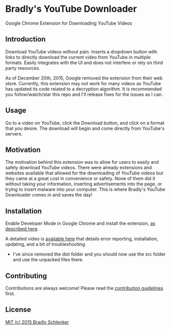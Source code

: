 # Bradly's YouTube Downloader
Google Chrome Extension for Downloading YouTube Videos

## Introduction

Download YouTube videos without pain. Inserts a dropdown button with links to directly download the current video from YouTube in multiple formats. Easily integrates with the UI and does not interfere or rely on third party resources.  

As of December 20th, 2015, Google removed the extension from their web store. Currently, this extension may not work for many videos as YouTube has updated its code related to a decryption algorithm. It is recommended you follow/watch/star this repo and I'll release fixes for the issues as I can.

## Usage

Go to a video on YouTube, click the Download button, and click on a format that you desire. The download will begin and come directly from YouTube's servers.

## Motivation

The motivation behind this extension was to allow for users to easily and safely download YouTube videos. There were already extensions and websites available that allowed for the downloading of YouTube videos but they came at a great cost in convenience or safety. None of them did it without taking your information, inserting advertisements into the page, or trying to insert malware into your computer. This is where Bradly's YouTube Downloader comes in and saves the day!

## Installation

Enable Developer Mode in Google Chrome and install the extension, [as described here](https://developer.chrome.com/extensions/getstarted#unpacked).

A detailed video is [available here](https://www.youtube.com/watch?v=wRBKYiumhQI) that details error reporting, installation, updating, and a bit of troubleshooting.

* I've since removed the dist folder and you should now use the src folder and use the unpacked files there.

## Contributing

Contributions are always welcome!
Please read the [contribution guidelines](contributing.md) first.

## License

[MIT (c) 2015 Bradly Schlenker](LICENSE)
